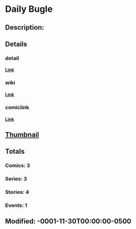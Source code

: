 # Daily Bugle
## Description: 
## Details
### detail
#### [Link](http://marvel.com/comics/characters/1010774/daily_bugle?utm_campaign=apiRef&utm_source=225578a89fc76f3d20fbffda5d17a88d)
### wiki
#### [Link](http://marvel.com/universe/Daily_Bugle_%28Building%29?utm_campaign=apiRef&utm_source=225578a89fc76f3d20fbffda5d17a88d)
### comiclink
#### [Link](http://marvel.com/comics/characters/1010774/daily_bugle?utm_campaign=apiRef&utm_source=225578a89fc76f3d20fbffda5d17a88d)
## [Thumbnail](http://i.annihil.us/u/prod/marvel/i/mg/2/f0/4ce5a31605544.jpg)
## Totals
### Comics: 3
### Series: 3
### Stories: 4
### Events: 1
## Modified: -0001-11-30T00:00:00-0500